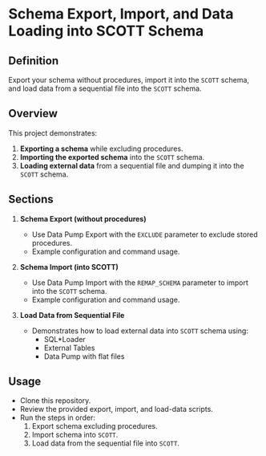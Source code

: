 # Schema Export, Import, and Data Loading into SCOTT Schema

## Definition
Export your schema without procedures, import it into the `SCOTT` schema, and load data from a sequential file into the `SCOTT` schema.

## Overview
This project demonstrates:
1. **Exporting a schema** while excluding procedures.
2. **Importing the exported schema** into the `SCOTT` schema.
3. **Loading external data** from a sequential file and dumping it into the `SCOTT` schema.

## Sections
1. **Schema Export (without procedures)**
   - Use Data Pump Export with the `EXCLUDE` parameter to exclude stored procedures.
   - Example configuration and command usage.

2. **Schema Import (into SCOTT)**
   - Use Data Pump Import with the `REMAP_SCHEMA` parameter to import into the `SCOTT` schema.
   - Example configuration and command usage.

3. **Load Data from Sequential File**
   - Demonstrates how to load external data into `SCOTT` schema using:
     - SQL*Loader
     - External Tables
     - Data Pump with flat files

## Usage
- Clone this repository.  
- Review the provided export, import, and load-data scripts.  
- Run the steps in order:
  1. Export schema excluding procedures.  
  2. Import schema into `SCOTT`.  
  3. Load data from the sequential file into `SCOTT`.  
